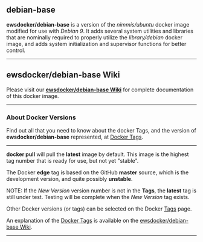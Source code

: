## debian-base
**ewsdocker/debian-base** is a version of the *nimmis/ubuntu* docker image modified for use with *Debian 9*.  It adds several system utilities and libraries that are nominally required to properly utilize the *library/debian* docker image, and adds system initialization and supervisor functions for better control.  
____  

## ewsdocker/debian-base Wiki  

Please visit our [**ewsdocker/debian-base Wiki**](https://github.com/ewsdocker/debian-base/wiki) for complete documentation of this docker image.  
____  

### About Docker Versions  

Find out all that you need to know about the docker Tags, and the version of **ewsdocker/debian-base** represented, at [Docker Tags](https://github.com/ewsdocker/debian-base/wiki/DockerTags).  
_____________________  

**docker pull** will pull the **latest** image by default.  This image is the highest tag number that is ready for use, but not yet "stable".

The Docker **edge** tag is based on the GitHub **master** source, which is the development version, and quite possibly **unstable**.  

NOTE: If the _New Version_ version number is not in the **Tags**, the **latest** tag is still under test.  Testing will be complete when the _New Version_ tag exists.

Other Docker versions (or tags) can be selected on the Docker [Tags](https://hub.docker.com/r/ewsdocker/debian-base/tags/) page.  

An explanation of the [Docker Tags](https://github.com/ewsdocker/debian-base/wiki/DockerTags) is available on the [ewsdocker/debian-base Wiki](https://github.com/ewsdocker/debian-base/wiki).
____
